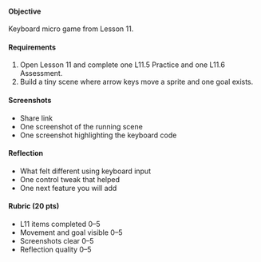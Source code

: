 #### Objective
Keyboard micro game from Lesson 11.

#### Requirements
1. Open Lesson 11 and complete one L11.5 Practice and one L11.6 Assessment.
2. Build a tiny scene where arrow keys move a sprite and one goal exists.

#### Screenshots
- Share link
- One screenshot of the running scene
- One screenshot highlighting the keyboard code

#### Reflection
- What felt different using keyboard input
- One control tweak that helped
- One next feature you will add

#### Rubric (20 pts)
- L11 items completed 0–5
- Movement and goal visible 0–5
- Screenshots clear 0–5
- Reflection quality 0–5
